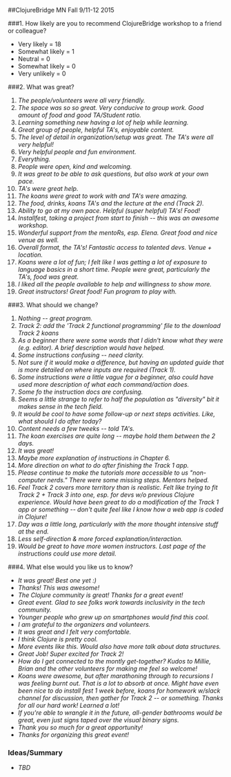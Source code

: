 ##ClojureBridge MN Fall 9/11-12 2015

###1. How likely are you to recommend  ClojureBridge workshop to a friend or colleague?
- Very likely = 18
- Somewhat likely = 1
- Neutral = 0
- Somewhat likely = 0
- Very unlikely = 0

###2. What was great?
1. _The people/volunteers were all very friendly._
1. _The space was so so great. Very conducive to group work. Good amount of food and good TA/Student ratio._
1. _Learning something new  having a lot of help while learning._
1. _Great group of people, helpful TA's, enjoyable content._
1. _The level of detail in organization/setup was great. The TA's were all very helpful!_
1. _Very helpful people and fun environment._
1. _Everything._
1. _People were open, kind and welcoming._
1. _It was great to be able to ask questions, but also work at your own pace._
1. _TA's were great help._
1. _The koans were great to work with and TA's were amazing._
1. _The food, drinks, koans TA's and the lecture at the end (Track 2)._
1. _Ability to go at my own pace. Helpful (super helpful) TA's! Food!_
1. _Installfest, taking a project from start to finish -- this was an awesome workshop._
1. _Wonderful support from the mentoRs, esp. Elena. Great food and nice venue as well._
1. _Overall format, the TA's! Fantastic access to talented devs. Venue + location._
1. _Koans were a lot of fun; I felt like I was getting a lot of exposure to language basics in a short time. People were great, particularly the TA's, food was great._
1. _I liked all the people available to help and willingness to show more._
1. _Great instructors! Great food! Fun program to play with._

###3. What should we change?
1. _Nothing -- great program._
1. _Track 2: add the 'Track 2 functional programming' file to the download Track 2 koans_
1. _As a beginner there were some words that I didn't know what they were (e.g. editor). A brief description would have helped._
1. _Some instructions confusing -- need clarity._
1. _Not sure if it would make a difference, but having an updated guide that is more detailed on where inputs are required (Track 1)._
1. _Some instructions were a little vague for a beginner, also could have used more description of what each command/action does._
1. _Some fo the instruction docs are confusing._
1. _Seems a little strange to refer to half the population as "diversity" bit it makes sense in the tech field._
1. _It would be cool to have some follow-up or next steps activities. Like, what should I do after today?_
1. _Content needs a few tweeks -- told TA's._
1. _The koan exercises are quite long -- maybe hold them between the 2 days._
1. _It was great!_
1. _Maybe more explanation of instructions in Chapter 6._
1. _More direction on what to do after finishing the Track 1 app._
1. _Please continue to make the tutorials more accessible to us "non-computer nerds." There were some missing steps. Mentors helped._
1. _Feel Track 2 covers more territory than is realistic. Felt like trying to fit Track 2 + Track 3 into one, esp. for devs w/o previous Clojure experience. Would have been great to do a modification of the Track 1 app or something -- don't quite feel like I know how a web app is coded in Clojure!_
1. _Day was a little long, particularly with the more thought intensive stuff at the end._
1. _Less self-direction & more forced explanation/interaction._
1. _Would be great to have more women instructors. Last page of the instructions could use more detail._

###4. What else would you like us to know?
- _It was great! Best one yet :)_
- _Thanks! This was awesome!_
- _The Clojure community is great! Thanks for a great event!_
- _Great event. Glad to see folks work towards inclusivity in the tech community._
- _Younger people who grew up on smartphones would find this cool._
- _I am grateful to the organizers and volunteers._
- _It was great and I felt very comfortable._
- _I think Clojure is pretty cool._
- _More events like this. Would also have more talk about data structures._
- _Great Job! Super excited for Track 2!_
- _How do I get connected to the montly get-together? Kudos to Millie, Brian and the other volunteers for making me feel so welcome!_
- _Koans were awesome, but after marathoning through to recursions I was feeling burnt out. That is a lot to absorb at once. Might have even been nice to do install fest 1 week before, koans for homework w/slack channel for discussion, then gather for Track 2 -- or something. Thanks for all our hard work! Learned a lot!_
- _If you're able to wrangle it in the future, all-gender bathrooms would be great, even just signs taped over the visual binary signs._
- _Thank you so much for a great opportunity!_
- _Thanks for organizing this great event!_

### Ideas/Summary
- _TBD_
